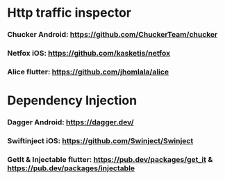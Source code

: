 # Http traffic inspector
### Chucker Android: https://github.com/ChuckerTeam/chucker
### Netfox iOS: https://github.com/kasketis/netfox
### Alice flutter: https://github.com/jhomlala/alice

# Dependency Injection
### Dagger Android: https://dagger.dev/
### Swiftinject iOS: https://github.com/Swinject/Swinject
### GetIt & Injectable flutter: https://pub.dev/packages/get_it & https://pub.dev/packages/injectable
